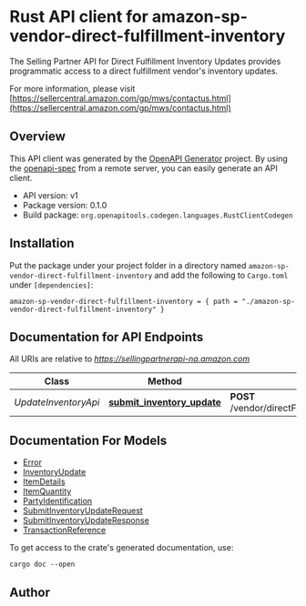 # Rust API client for amazon-sp-vendor-direct-fulfillment-inventory

The Selling Partner API for Direct Fulfillment Inventory Updates provides programmatic access to a direct fulfillment vendor's inventory updates.

For more information, please visit [https://sellercentral.amazon.com/gp/mws/contactus.html](https://sellercentral.amazon.com/gp/mws/contactus.html)

## Overview

This API client was generated by the [OpenAPI Generator](https://openapi-generator.tech) project.  By using the [openapi-spec](https://openapis.org) from a remote server, you can easily generate an API client.

- API version: v1
- Package version: 0.1.0
- Build package: `org.openapitools.codegen.languages.RustClientCodegen`

## Installation

Put the package under your project folder in a directory named `amazon-sp-vendor-direct-fulfillment-inventory` and add the following to `Cargo.toml` under `[dependencies]`:

```
amazon-sp-vendor-direct-fulfillment-inventory = { path = "./amazon-sp-vendor-direct-fulfillment-inventory" }
```

## Documentation for API Endpoints

All URIs are relative to *https://sellingpartnerapi-na.amazon.com*

Class | Method | HTTP request | Description
------------ | ------------- | ------------- | -------------
*UpdateInventoryApi* | [**submit_inventory_update**](docs/UpdateInventoryApi.md#submit_inventory_update) | **POST** /vendor/directFulfillment/inventory/v1/warehouses/{warehouseId}/items | 


## Documentation For Models

 - [Error](docs/Error.md)
 - [InventoryUpdate](docs/InventoryUpdate.md)
 - [ItemDetails](docs/ItemDetails.md)
 - [ItemQuantity](docs/ItemQuantity.md)
 - [PartyIdentification](docs/PartyIdentification.md)
 - [SubmitInventoryUpdateRequest](docs/SubmitInventoryUpdateRequest.md)
 - [SubmitInventoryUpdateResponse](docs/SubmitInventoryUpdateResponse.md)
 - [TransactionReference](docs/TransactionReference.md)


To get access to the crate's generated documentation, use:

```
cargo doc --open
```

## Author




